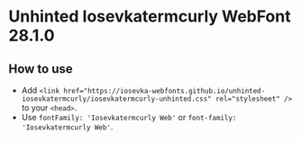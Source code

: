 # Unhinted Iosevkatermcurly WebFont 28.1.0

## How to use

- Add `<link href="https://iosevka-webfonts.github.io/unhinted-iosevkatermcurly/iosevkatermcurly-unhinted.css" rel="stylesheet" />` to your `<head>`.
- Use `fontFamily: 'Iosevkatermcurly Web'` or `font-family: 'Iosevkatermcurly Web'`.

